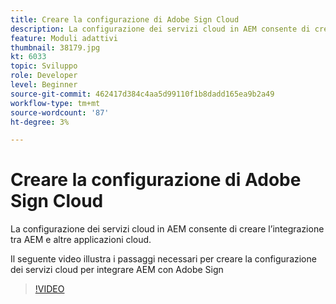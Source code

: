 ```yaml
---
title: Creare la configurazione di Adobe Sign Cloud
description: La configurazione dei servizi cloud in AEM consente di creare l’integrazione tra AEM e altre applicazioni cloud. Il seguente video illustra i passaggi necessari per creare la configurazione dei servizi cloud per integrare AEM con Adobe Sign.
feature: Moduli adattivi
thumbnail: 38179.jpg
kt: 6033
topic: Sviluppo
role: Developer
level: Beginner
source-git-commit: 462417d384c4aa5d99110f1b8dadd165ea9b2a49
workflow-type: tm+mt
source-wordcount: '87'
ht-degree: 3%

---
```


# Creare la configurazione di Adobe Sign Cloud

La configurazione dei servizi cloud in AEM consente di creare l’integrazione tra AEM e altre applicazioni cloud.

Il seguente video illustra i passaggi necessari per creare la configurazione dei servizi cloud per integrare AEM con Adobe Sign

>[!VIDEO](https://video.tv.adobe.com/v/38179/?quality=9&learn=on)